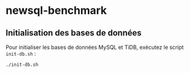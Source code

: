 # newsql-benchmark

## Initialisation des bases de données

Pour initialiser les bases de données MySQL et TiDB, exécutez le script `init-db.sh` :
```bash
./init-db.sh
```
